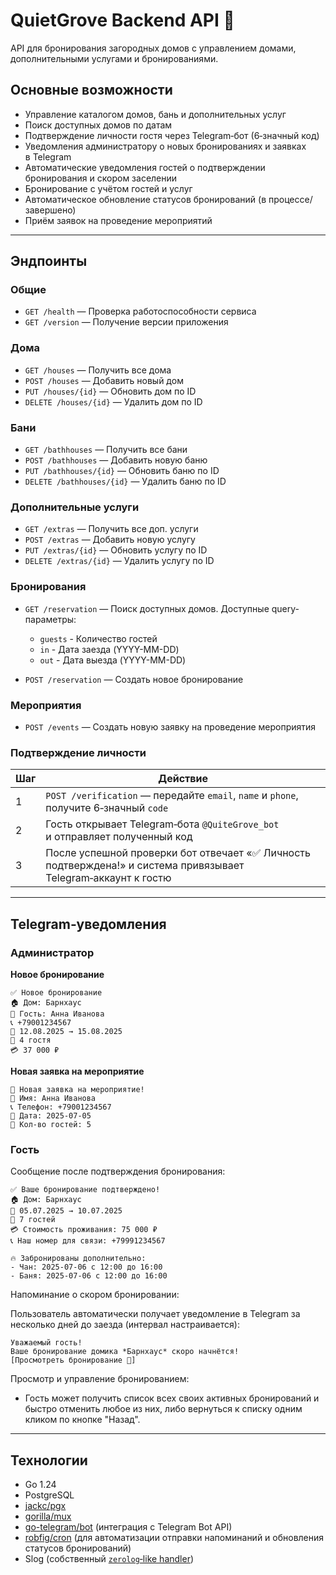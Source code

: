 # QuietGrove Backend API 🏡

API для бронирования загородных домов с управлением домами, дополнительными услугами и бронированиями.

## Основные возможности

* Управление каталогом домов, бань и дополнительных услуг
* Поиск доступных домов по датам
* Подтверждение личности гостя через Telegram‑бот (6‑значный код)
* Уведомления администратору о новых бронированиях и заявках в Telegram
* Автоматические уведомления гостей о подтверждении бронирования и скором заселении
* Бронирование c учётом гостей и услуг
* Автоматическое обновление статусов бронирований (в процессе/завершено)
* Приём заявок на проведение мероприятий

---

## Эндпоинты

### Общие

* `GET /health` — Проверка работоспособности сервиса
* `GET /version` — Получение версии приложения

### Дома

* `GET /houses` — Получить все дома
* `POST /houses` — Добавить новый дом
* `PUT /houses/{id}` — Обновить дом по ID
* `DELETE /houses/{id}` — Удалить дом по ID

### Бани

* `GET /bathhouses` — Получить все бани
* `POST /bathhouses` — Добавить новую баню
* `PUT /bathhouses/{id}` — Обновить баню по ID
* `DELETE /bathhouses/{id}` — Удалить баню по ID

### Дополнительные услуги

* `GET /extras` — Получить все доп. услуги
* `POST /extras` — Добавить новую услугу
* `PUT /extras/{id}` — Обновить услугу по ID
* `DELETE /extras/{id}` — Удалить услугу по ID

### Бронирования

* `GET /reservation` — Поиск доступных домов. Доступные query-параметры: 
    - `guests` - Количество гостей
    - `in` - Дата заезда (YYYY-MM-DD)
    - `out` - Дата выезда (YYYY-MM-DD)

* `POST /reservation` — Создать новое бронирование

### Мероприятия

* `POST /events` — Создать новую заявку на проведение мероприятия

### Подтверждение личности

| Шаг | Действие                                                                                                       |
| --- | -------------------------------------------------------------------------------------------------------------- |
| 1   | `POST /verification` — передайте `email`, `name` и `phone`, получите 6‑значный `code`                          |
| 2   | Гость открывает Telegram‑бота `@QuiteGrove_bot` и отправляет полученный код                                    |
| 3   | После успешной проверки бот отвечает «✅ Личность подтверждена!» и система привязывает Telegram‑аккаунт к гостю |

---

## Telegram‑уведомления

### Администратор

**Новое бронирование**

```
✅ Новое бронирование
🏠 Дом: Барнхаус
👤 Гость: Анна Иванова
📞 +79001234567
📅 12.08.2025 → 15.08.2025
👥 4 гостя
💳 37 000 ₽
```

**Новая заявка на мероприятие**

```
🎉 Новая заявка на мероприятие!
👤 Имя: Анна Иванова
📞 Телефон: +79001234567
📅 Дата: 2025‑07‑05
👥 Кол‑во гостей: 5
```

### Гость

Сообщение после подтверждения бронирования:

```
✅ Ваше бронирование подтверждено!
🏠 Дом: Барнхаус
📅 05.07.2025 → 10.07.2025
👥 7 гостей
💳 Стоимость проживания: 75 000 ₽
📞 Наш номер для связи: +79991234567

🔥 Забронированы дополнительно:
- Чан: 2025‑07‑06 с 12:00 до 16:00
- Баня: 2025‑07‑06 с 12:00 до 16:00
```

Напоминание о скором бронировании:

Пользователь автоматически получает уведомление в Telegram за несколько дней до заезда (интервал настраивается):

```
Уважаемый гость!
Ваше бронирование домика *Барнхаус* скоро начнётся!
[Просмотреть бронирование 👀]
```

Просмотр и управление бронированием:

* Гость может получить список всех своих активных бронирований и быстро отменить любое из них, либо вернуться к списку одним кликом по кнопке "Назад".

---

## Технологии

* Go 1.24
* PostgreSQL
* [jackc/pgx](https://github.com/jackc/pgx)
* [gorilla/mux](https://github.com/gorilla/mux)
* [go-telegram/bot](https://github.com/go-telegram/bot) (интеграция с Telegram Bot API)
* [robfig/cron](https://github.com/robfig/cron) (для автоматизации отправки напоминаний и обновления статусов бронирований)
* Slog (собственный [`zerolog`‑like handler](https://github.com/calyrexx/zeroslog))
